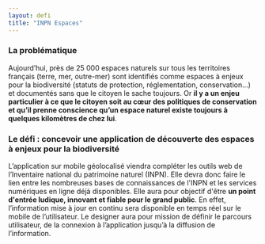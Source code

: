 ```yaml
---
layout: defi
title: "INPN Espaces"
---
```


### La problématique

Aujourd’hui, près de 25 000 espaces naturels sur tous les territoires français (terre, mer, outre-mer) sont identifiés comme espaces à enjeux pour la biodiversité (statuts de protection, réglementation,  conservation...) et documentés sans que le citoyen le sache toujours. Or **il y a un enjeu particulier à ce que le citoyen soit au cœur des politiques de conservation et qu’il prenne conscience qu’un espace naturel existe toujours à quelques kilomètres de chez lui**. 

### Le défi : concevoir une application de découverte des espaces à enjeux pour la biodiversité

L’application sur mobile géolocalisé viendra compléter les outils web de l’Inventaire national du patrimoine naturel (INPN). Elle devra donc faire le lien entre les nombreuses bases de connaissances de l'INPN et les services numériques en ligne déjà disponibles. Elle aura pour objectif d'être **un point d'entrée ludique, innovant et fiable pour le grand public**. En effet, l’information mise à jour en continu sera disponible en temps réel sur le mobile de l’utilisateur. Le designer aura pour mission de définir le parcours utilisateur, de la connexion à l’application jusqu’à la diffusion de l’information.
